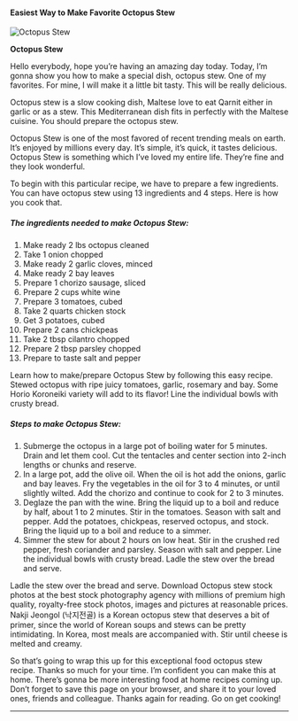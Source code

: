             

#### Easiest Way to Make Favorite Octopus Stew

![Octopus Stew](https://img-global.cpcdn.com/recipes/a731f484bcfbd167/751x532cq70/octopus-stew-recipe-main-photo.jpg)

**Octopus Stew**

Hello everybody, hope you’re having an amazing day today. Today, I’m gonna show you how to make a special dish, octopus stew. One of my favorites. For mine, I will make it a little bit tasty. This will be really delicious.

Octopus stew is a slow cooking dish, Maltese love to eat Qarnit either in garlic or as a stew. This Mediterranean dish fits in perfectly with the Maltese cuisine. You should prepare the octopus stew.

Octopus Stew is one of the most favored of recent trending meals on earth. It’s enjoyed by millions every day. It’s simple, it’s quick, it tastes delicious. Octopus Stew is something which I’ve loved my entire life. They’re fine and they look wonderful.

To begin with this particular recipe, we have to prepare a few ingredients. You can have octopus stew using 13 ingredients and 4 steps. Here is how you cook that.

##### The ingredients needed to make Octopus Stew:

1.  Make ready 2 lbs octopus cleaned
2.  Take 1 onion chopped
3.  Make ready 2 garlic cloves, minced
4.  Make ready 2 bay leaves
5.  Prepare 1 chorizo sausage, sliced
6.  Prepare 2 cups white wine
7.  Prepare 3 tomatoes, cubed
8.  Take 2 quarts chicken stock
9.  Get 3 potatoes, cubed
10.  Prepare 2 cans chickpeas
11.  Take 2 tbsp cilantro chopped
12.  Prepare 2 tbsp parsley chopped
13.  Prepare to taste salt and pepper

Learn how to make/prepare Octopus Stew by following this easy recipe. Stewed octopus with ripe juicy tomatoes, garlic, rosemary and bay. Some Horio Koroneiki variety will add to its flavor! Line the individual bowls with crusty bread.

##### Steps to make Octopus Stew:

1.  Submerge the octopus in a large pot of boiling water for 5 minutes. Drain and let them cool. Cut the tentacles and center section into 2-inch lengths or chunks and reserve.
2.  In a large pot, add the olive oil. When the oil is hot add the onions, garlic and bay leaves. Fry the vegetables in the oil for 3 to 4 minutes, or until slightly wilted. Add the chorizo and continue to cook for 2 to 3 minutes.
3.  Deglaze the pan with the wine. Bring the liquid up to a boil and reduce by half, about 1 to 2 minutes. Stir in the tomatoes. Season with salt and pepper. Add the potatoes, chickpeas, reserved octopus, and stock. Bring the liquid up to a boil and reduce to a simmer.
4.  Simmer the stew for about 2 hours on low heat. Stir in the crushed red pepper, fresh coriander and parsley. Season with salt and pepper. Line the individual bowls with crusty bread. Ladle the stew over the bread and serve.

Ladle the stew over the bread and serve. Download Octopus stew stock photos at the best stock photography agency with millions of premium high quality, royalty-free stock photos, images and pictures at reasonable prices. Nakji Jeongol (낙지전골) is a Korean octopus stew that deserves a bit of primer, since the world of Korean soups and stews can be pretty intimidating. In Korea, most meals are accompanied with. Stir until cheese is melted and creamy.

So that’s going to wrap this up for this exceptional food octopus stew recipe. Thanks so much for your time. I’m confident you can make this at home. There’s gonna be more interesting food at home recipes coming up. Don’t forget to save this page on your browser, and share it to your loved ones, friends and colleague. Thanks again for reading. Go on get cooking!

* * *